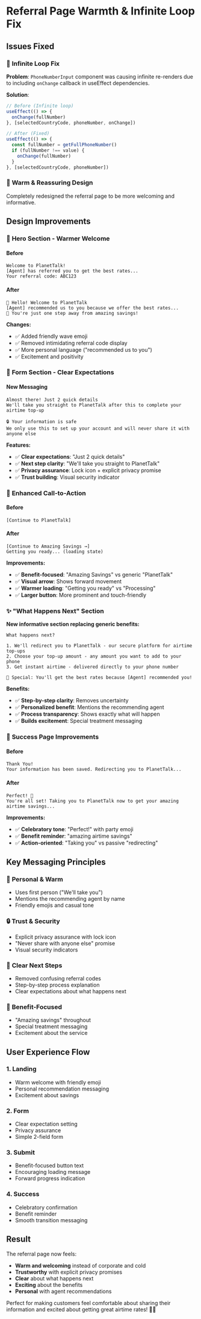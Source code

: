 # Referral Page Warmth & Infinite Loop Fix

## Issues Fixed

### 🔧 **Infinite Loop Fix**
**Problem**: `PhoneNumberInput` component was causing infinite re-renders due to including `onChange` callback in useEffect dependencies.

**Solution**: 
```typescript
// Before (Infinite loop)
useEffect(() => {
  onChange(fullNumber)
}, [selectedCountryCode, phoneNumber, onChange])

// After (Fixed)
useEffect(() => {
  const fullNumber = getFullPhoneNumber()
  if (fullNumber !== value) {
    onChange(fullNumber)
  }
}, [selectedCountryCode, phoneNumber])
```

### 🤗 **Warm & Reassuring Design**
Completely redesigned the referral page to be more welcoming and informative.

## Design Improvements

### 🎯 **Hero Section - Warmer Welcome**

#### Before
```
Welcome to PlanetTalk!
[Agent] has referred you to get the best rates...
Your referral code: ABC123
```

#### After
```
👋 Hello! Welcome to PlanetTalk
[Agent] recommended us to you because we offer the best rates...
🎉 You're just one step away from amazing savings!
```

**Changes:**
- ✅ Added friendly wave emoji
- ✅ Removed intimidating referral code display
- ✅ More personal language ("recommended us to you")
- ✅ Excitement and positivity

### 📝 **Form Section - Clear Expectations**

#### New Messaging
```
Almost there! Just 2 quick details
We'll take you straight to PlanetTalk after this to complete your airtime top-up

🔒 Your information is safe
We only use this to set up your account and will never share it with anyone else
```

**Features:**
- ✅ **Clear expectations**: "Just 2 quick details"
- ✅ **Next step clarity**: "We'll take you straight to PlanetTalk"
- ✅ **Privacy assurance**: Lock icon + explicit privacy promise
- ✅ **Trust building**: Visual security indicator

### 🚀 **Enhanced Call-to-Action**

#### Before
```
[Continue to PlanetTalk]
```

#### After
```
[Continue to Amazing Savings →]
Getting you ready... (loading state)
```

**Improvements:**
- ✅ **Benefit-focused**: "Amazing Savings" vs generic "PlanetTalk"
- ✅ **Visual arrow**: Shows forward movement
- ✅ **Warmer loading**: "Getting you ready" vs "Processing"
- ✅ **Larger button**: More prominent and touch-friendly

### ✨ **"What Happens Next" Section**

**New informative section replacing generic benefits:**

```
What happens next?

1. We'll redirect you to PlanetTalk - our secure platform for airtime top-ups
2. Choose your top-up amount - any amount you want to add to your phone  
3. Get instant airtime - delivered directly to your phone number

💝 Special: You'll get the best rates because [Agent] recommended you!
```

**Benefits:**
- ✅ **Step-by-step clarity**: Removes uncertainty
- ✅ **Personalized benefit**: Mentions the recommending agent
- ✅ **Process transparency**: Shows exactly what will happen
- ✅ **Builds excitement**: Special treatment messaging

### 🎉 **Success Page Improvements**

#### Before
```
Thank You!
Your information has been saved. Redirecting you to PlanetTalk...
```

#### After
```
Perfect! 🎉
You're all set! Taking you to PlanetTalk now to get your amazing airtime savings...
```

**Improvements:**
- ✅ **Celebratory tone**: "Perfect!" with party emoji
- ✅ **Benefit reminder**: "amazing airtime savings"
- ✅ **Action-oriented**: "Taking you" vs passive "redirecting"

## Key Messaging Principles

### 🤝 **Personal & Warm**
- Uses first person ("We'll take you")
- Mentions the recommending agent by name
- Friendly emojis and casual tone

### 🔒 **Trust & Security**
- Explicit privacy assurance with lock icon
- "Never share with anyone else" promise
- Visual security indicators

### 📍 **Clear Next Steps**
- Removed confusing referral codes
- Step-by-step process explanation
- Clear expectations about what happens next

### 🎁 **Benefit-Focused**
- "Amazing savings" throughout
- Special treatment messaging
- Excitement about the service

## User Experience Flow

### 1. **Landing** 
- Warm welcome with friendly emoji
- Personal recommendation messaging
- Excitement about savings

### 2. **Form**
- Clear expectation setting
- Privacy assurance
- Simple 2-field form

### 3. **Submit**
- Benefit-focused button text
- Encouraging loading message
- Forward progress indication

### 4. **Success**
- Celebratory confirmation
- Benefit reminder
- Smooth transition messaging

## Result

The referral page now feels:
- **Warm and welcoming** instead of corporate and cold
- **Trustworthy** with explicit privacy promises
- **Clear** about what happens next
- **Exciting** about the benefits
- **Personal** with agent recommendations

Perfect for making customers feel comfortable about sharing their information and excited about getting great airtime rates! 🎉📱
